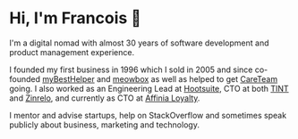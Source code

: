 # Hi, I'm Francois 👋

I'm a digital nomad with almost 30 years of software development and product management experience.

I founded my first business in 1996 which I sold in 2005 and since co-founded [myBestHelper](https://github.com/mybesthelper) and [meowbox](https://github.com/meowbox) as well as helped to get [CareTeam](https://github.com/careteam-technologies) going. I also worked as an Engineering Lead at [Hootsuite](https://github.com/hootsuite), CTO at both [TINT](https://github.com/hypemarks) and [Zinrelo](https://github.com/zinrelo-org), and currently as CTO at [Affinia Loyalty](https://github.com/affinia-loyalty).

I mentor and advise startups, help on StackOverflow and sometimes speak publicly about business, marketing and technology.
